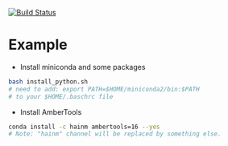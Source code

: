 [![Build Status](https://travis-ci.org/Amber-MD/setup-scripts.svg?branch=master)](https://travis-ci.org/Amber-MD/setup-scripts)

# Example

- Install miniconda and some packages
```bash
bash install_python.sh
# need to add: export PATH=$HOME/miniconda2/bin:$PATH
# to your $HOME/.baschrc file
```

- Install AmberTools
```bash
conda install -c hainm ambertools=16 --yes
# Note: "hainm" channel will be replaced by something else.
```
